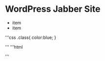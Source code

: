 # WordPress Jabber Site

+ item
+ item

'''css
.class{
color:blue;
}

'''
'''html
<body>
</body>
'''
